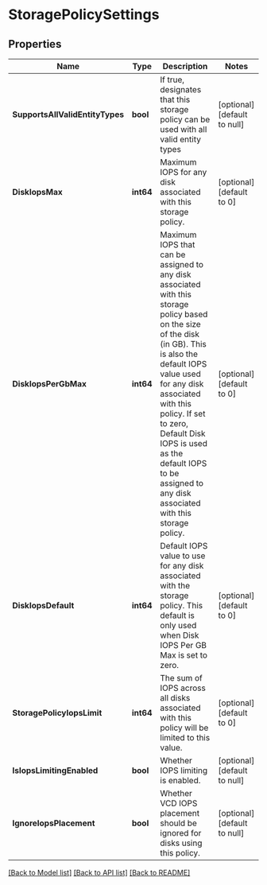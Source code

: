 # StoragePolicySettings

## Properties
Name | Type | Description | Notes
------------ | ------------- | ------------- | -------------
**SupportsAllValidEntityTypes** | **bool** | If true, designates that this storage policy can be used with all valid entity types | [optional] [default to null]
**DiskIopsMax** | **int64** | Maximum IOPS for any disk associated with this storage policy. | [optional] [default to 0]
**DiskIopsPerGbMax** | **int64** | Maximum IOPS that can be assigned to any disk associated with this storage policy based on the size of the disk (in GB). This is also the default IOPS value used for any disk associated with this policy. If set to zero, Default Disk IOPS is used as the default IOPS to be assigned to any disk associated with this storage policy.  | [optional] [default to 0]
**DiskIopsDefault** | **int64** | Default IOPS value to use for any disk associated with the storage policy. This default is only used when Disk IOPS Per GB Max is set to zero.  | [optional] [default to 0]
**StoragePolicyIopsLimit** | **int64** | The sum of IOPS across all disks associated with this policy will be limited to this value.  | [optional] [default to 0]
**IsIopsLimitingEnabled** | **bool** | Whether IOPS limiting is enabled. | [optional] [default to null]
**IgnoreIopsPlacement** | **bool** | Whether VCD IOPS placement should be ignored for disks using this policy. | [optional] [default to null]

[[Back to Model list]](../README.md#documentation-for-models) [[Back to API list]](../README.md#documentation-for-api-endpoints) [[Back to README]](../README.md)


